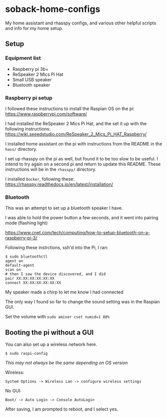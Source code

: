 # soback-home-configs
My home assistant  and rhasspy configs, and various other helpful scripts and info for my home setup.

## Setup

### Equipment list

- Raspberry pi 3b+
- ReSpeaker 2 Mics Pi Hat
- Small USB speaker
- Bluetooth speaker

### Raspberry pi setup

I followed these instructions to install the Raspian OS on the pi: https://www.raspberrypi.com/software/

I had installed the ReSpeaker 2 Mics Pi Hat, and the set it up with the following instructions: https://wiki.seeedstudio.com/ReSpeaker_2_Mics_Pi_HAT_Raspberry/

I installed home assistant on the pi with instructions from the README in the `hass/` directory.

I set up rhasspy on the pi as well, but found it to be too slow to be useful. I intend to try again on a second pi and return to update this README. These instructions will be in the `rhasspy/` directory.

I installed `Docker`, following these:  https://rhasspy.readthedocs.io/en/latest/installation/

### Bluetooth

This was an attempt to set up a bluetooth speaker I have.

I was able to hold the power button a few seconds, and it went into pairing mode (flashing light)

https://www.cnet.com/tech/computing/how-to-setup-bluetooth-on-a-raspberry-pi-3/

Following these instrctions, ssh'd into the Pi, I ran: 
```
$ sudo bluetoothctl
agent on
default-agent
scan on
# then I saw the device discovered, and I did
pair XX:XX:XX:XX:XX:XX
connect XX:XX:XX:XX:XX:XX
```

My speaker made a chirp to let me know I had connected

The only way I found so far to change the sound setting was in the Raspian GUI.

Set the volume with `sudo amixer cset numid=1 80%`

## Booting the pi without a GUI
You can also set up a wireless network here.

`$ sudo raspi-config`

*This may not always be the same depending on OS version* 

Wireless:
```
System Options -> Wireless Lan -> configure wireless settings
```

No GUI:
```
Boot/ -> Auto Login -> Console AutoLogin
```

After saving, I am prompted to reboot, and I select yes.
